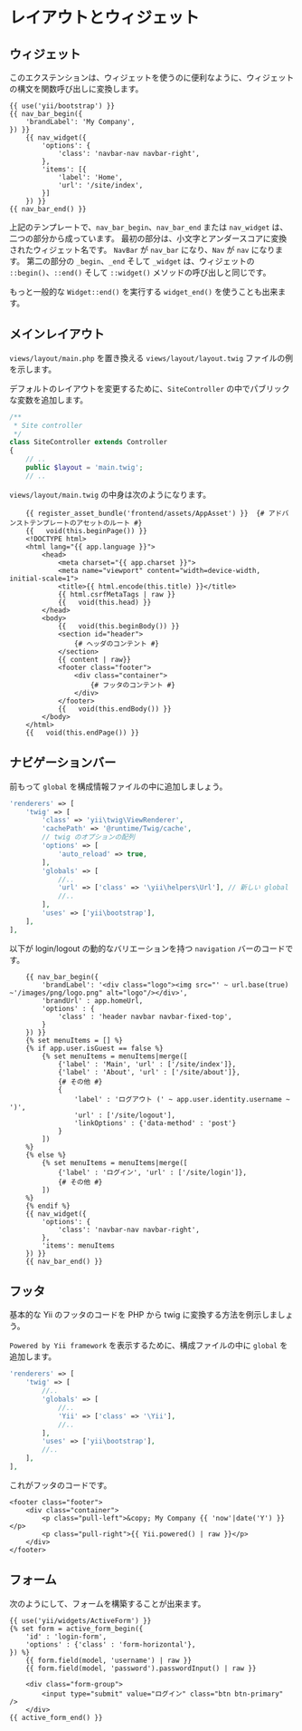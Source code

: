 レイアウトとウィジェット
========================

## ウィジェット

このエクステンションは、ウィジェットを使うのに便利なように、ウィジェットの構文を関数呼び出しに変換します。

```
{{ use('yii/bootstrap') }}
{{ nav_bar_begin({
    'brandLabel': 'My Company',
}) }}
    {{ nav_widget({
        'options': {
            'class': 'navbar-nav navbar-right',
        },
        'items': [{
            'label': 'Home',
            'url': '/site/index',
        }]
    }) }}
{{ nav_bar_end() }}
```

上記のテンプレートで、`nav_bar_begin`、`nav_bar_end` または `nav_widget` は、二つの部分から成っています。
最初の部分は、小文字とアンダースコアに変換されたウィジェット名です。
`NavBar` が `nav_bar` になり、`Nav` が `nav` になります。
第二の部分の `_begin`、`_end` そして `_widget` は、ウィジェットの `::begin()`、`::end()` そして `::widget()` メソッドの呼び出しと同じです。

もっと一般的な `Widget::end()` を実行する `widget_end()` を使うことも出来ます。

## メインレイアウト

`views/layout/main.php` を置き換える `views/layout/layout.twig` ファイルの例を示します。

デフォルトのレイアウトを変更するために、`SiteController` の中でパブリックな変数を追加します。
```php
/**
 * Site controller
 */
class SiteController extends Controller
{
    // ..
    public $layout = 'main.twig';
    // ..
```


`views/layout/main.twig` の中身は次のようになります。

```twig
    {{ register_asset_bundle('frontend/assets/AppAsset') }}  {# アドバンストテンプレートのアセットのルート #}
    {{   void(this.beginPage()) }}
    <!DOCTYPE html>
    <html lang="{{ app.language }}">
        <head>
            <meta charset="{{ app.charset }}">
            <meta name="viewport" content="width=device-width, initial-scale=1">
            <title>{{ html.encode(this.title) }}</title>
            {{ html.csrfMetaTags | raw }}
            {{   void(this.head) }}
        </head>
        <body>
            {{   void(this.beginBody()) }}
            <section id="header">
                {# ヘッダのコンテント #}
            </section>
            {{ content | raw}}
            <footer class="footer">
                <div class="container">
                    {# フッタのコンテント #}
                </div>
            </footer>
            {{   void(this.endBody()) }}
        </body>
    </html>
    {{   void(this.endPage()) }}
```
## ナビゲーションバー

前もって `global` を構成情報ファイルの中に追加しましょう。
```php
'renderers' => [
    'twig' => [
        'class' => 'yii\twig\ViewRenderer',
        'cachePath' => '@runtime/Twig/cache',
        // twig のオプションの配列
        'options' => [
            'auto_reload' => true,
        ],
        'globals' => [
            //..
            'url' => ['class' => '\yii\helpers\Url'], // 新しい global
            //..
        ],
        'uses' => ['yii\bootstrap'],
    ],
],
```

以下が login/logout の動的なバリエーションを持つ `navigation` バーのコードです。

```twig
    {{ nav_bar_begin({
        'brandLabel': '<div class="logo"><img src="' ~ url.base(true) ~'/images/png/logo.png" alt="logo"/></div>',
        'brandUrl' : app.homeUrl,
        'options' : {
            'class' : 'header navbar navbar-fixed-top',
        }
    }) }}
    {% set menuItems = [] %}
    {% if app.user.isGuest == false %}
        {% set menuItems = menuItems|merge([
            {'label' : 'Main', 'url' : ['/site/index']},
            {'label' : 'About', 'url' : ['/site/about']},
            {# その他 #}
            {
                'label' : 'ログアウト (' ~ app.user.identity.username ~ ')',
                'url' : ['/site/logout'],
                'linkOptions' : {'data-method' : 'post'}
            }
        ])
    %}
    {% else %}
        {% set menuItems = menuItems|merge([
            {'label' : 'ログイン', 'url' : ['/site/login']},
            {# その他 #}
        ])
    %}
    {% endif %}
    {{ nav_widget({
        'options': {
            'class': 'navbar-nav navbar-right',
        },
        'items': menuItems
    }) }}
    {{ nav_bar_end() }}
```

## フッタ

基本的な Yii のフッタのコードを PHP から twig に変換する方法を例示しましょう。

`Powered by Yii framework` を表示するために、構成ファイルの中に `global` を追加します。
```php
'renderers' => [
    'twig' => [
        //..
        'globals' => [
            //..
            'Yii' => ['class' => '\Yii'],
            //..
        ],
        'uses' => ['yii\bootstrap'],
        //..
    ],
],
```
これがフッタのコードです。
```
<footer class="footer">
    <div class="container">
        <p class="pull-left">&copy; My Company {{ 'now'|date('Y') }}</p>
        <p class="pull-right">{{ Yii.powered() | raw }}</p>
    </div>
</footer>
```

## フォーム

次のようにして、フォームを構築することが出来ます。

```
{{ use('yii/widgets/ActiveForm') }}
{% set form = active_form_begin({
    'id' : 'login-form',
    'options' : {'class' : 'form-horizontal'},
}) %}
    {{ form.field(model, 'username') | raw }}
    {{ form.field(model, 'password').passwordInput() | raw }}

    <div class="form-group">
        <input type="submit" value="ログイン" class="btn btn-primary" />
    </div>
{{ active_form_end() }}
```
